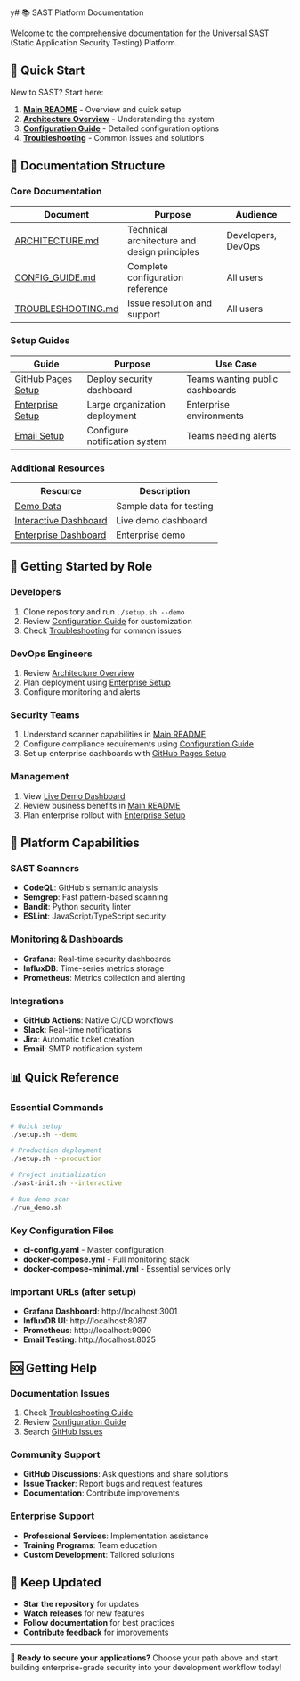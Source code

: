 y# 📚 SAST Platform Documentation

Welcome to the comprehensive documentation for the Universal SAST (Static Application Security Testing) Platform.

## 🚀 Quick Start

New to SAST? Start here:

1. **[Main README](../README.md)** - Overview and quick setup
2. **[Architecture Overview](ARCHITECTURE.md)** - Understanding the system
3. **[Configuration Guide](CONFIG_GUIDE.md)** - Detailed configuration options
4. **[Troubleshooting](TROUBLESHOOTING.md)** - Common issues and solutions

## 📖 Documentation Structure

### Core Documentation
| Document | Purpose | Audience |
|----------|---------|----------|
| [ARCHITECTURE.md](ARCHITECTURE.md) | Technical architecture and design principles | Developers, DevOps |
| [CONFIG_GUIDE.md](CONFIG_GUIDE.md) | Complete configuration reference | All users |
| [TROUBLESHOOTING.md](TROUBLESHOOTING.md) | Issue resolution and support | All users |

### Setup Guides
| Guide | Purpose | Use Case |
|-------|---------|----------|
| [GitHub Pages Setup](guides/github-pages-setup.md) | Deploy security dashboard | Teams wanting public dashboards |
| [Enterprise Setup](guides/enterprise-setup.md) | Large organization deployment | Enterprise environments |
| [Email Setup](guides/email-setup.md) | Configure notification system | Teams needing alerts |

### Additional Resources
| Resource | Description |
|----------|-------------|
| [Demo Data](data.json) | Sample data for testing |
| [Interactive Dashboard](index.html) | Live demo dashboard |
| [Enterprise Dashboard](enterprise-dashboard.html) | Enterprise demo |

## 🎯 Getting Started by Role

### Developers
1. Clone repository and run `./setup.sh --demo`
2. Review [Configuration Guide](CONFIG_GUIDE.md) for customization
3. Check [Troubleshooting](TROUBLESHOOTING.md) for common issues

### DevOps Engineers  
1. Review [Architecture Overview](ARCHITECTURE.md)
2. Plan deployment using [Enterprise Setup](guides/enterprise-setup.md)
3. Configure monitoring and alerts

### Security Teams
1. Understand scanner capabilities in [Main README](../README.md)
2. Configure compliance requirements using [Configuration Guide](CONFIG_GUIDE.md)
3. Set up enterprise dashboards with [GitHub Pages Setup](guides/github-pages-setup.md)

### Management
1. View [Live Demo Dashboard](https://mar23-lab.github.io/SAST)
2. Review business benefits in [Main README](../README.md)
3. Plan enterprise rollout with [Enterprise Setup](guides/enterprise-setup.md)

## 🔧 Platform Capabilities

### SAST Scanners
- **CodeQL**: GitHub's semantic analysis
- **Semgrep**: Fast pattern-based scanning
- **Bandit**: Python security linter
- **ESLint**: JavaScript/TypeScript security

### Monitoring & Dashboards
- **Grafana**: Real-time security dashboards
- **InfluxDB**: Time-series metrics storage
- **Prometheus**: Metrics collection and alerting

### Integrations
- **GitHub Actions**: Native CI/CD workflows
- **Slack**: Real-time notifications
- **Jira**: Automatic ticket creation
- **Email**: SMTP notification system

## 📊 Quick Reference

### Essential Commands
```bash
# Quick setup
./setup.sh --demo

# Production deployment
./setup.sh --production

# Project initialization
./sast-init.sh --interactive

# Run demo scan
./run_demo.sh
```

### Key Configuration Files
- **ci-config.yaml** - Master configuration
- **docker-compose.yml** - Full monitoring stack
- **docker-compose-minimal.yml** - Essential services only

### Important URLs (after setup)
- **Grafana Dashboard**: http://localhost:3001
- **InfluxDB UI**: http://localhost:8087
- **Prometheus**: http://localhost:9090
- **Email Testing**: http://localhost:8025

## 🆘 Getting Help

### Documentation Issues
1. Check [Troubleshooting Guide](TROUBLESHOOTING.md)
2. Review [Configuration Guide](CONFIG_GUIDE.md)
3. Search [GitHub Issues](https://github.com/mar23-lab/SAST/issues)

### Community Support
- **GitHub Discussions**: Ask questions and share solutions
- **Issue Tracker**: Report bugs and request features
- **Documentation**: Contribute improvements

### Enterprise Support
- **Professional Services**: Implementation assistance
- **Training Programs**: Team education
- **Custom Development**: Tailored solutions

## 🔄 Keep Updated

- **Star the repository** for updates
- **Watch releases** for new features
- **Follow documentation** for best practices
- **Contribute feedback** for improvements

---

**🎯 Ready to secure your applications?** Choose your path above and start building enterprise-grade security into your development workflow today!